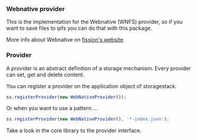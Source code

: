 ### Webnative provider

This is the implementation for the Webnative (WNFS) provider, so if you want to save files to ipfs you can do that with this package.

More info about Webnative on [fission's website](http://fission.codes/).

### Provider

A provider is an abstract definition of a storage mechanism. Every provider can set, get and delete content.

You can register a provider on the application object of storagestack.
```typescript
ss.registerProvider(new WebNativeProvider());
```

Or when you want to use a pattern ...
```typescript
ss.registerProvider(new WebNativeProvider(), '*-index.json');
```

Take a look in the core library to the provider interface.